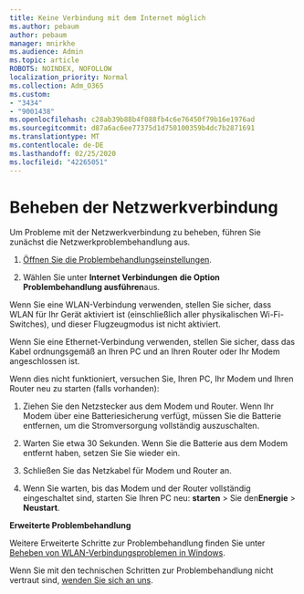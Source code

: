 ```yaml
---
title: Keine Verbindung mit dem Internet möglich
ms.author: pebaum
author: pebaum
manager: mnirkhe
ms.audience: Admin
ms.topic: article
ROBOTS: NOINDEX, NOFOLLOW
localization_priority: Normal
ms.collection: Adm_O365
ms.custom:
- "3434"
- "9001438"
ms.openlocfilehash: c28ab39b88b4f088fb4c6e76450f79b16e1976ad
ms.sourcegitcommit: d87a6ac6ee77375d1d750100359b4dc7b2871691
ms.translationtype: MT
ms.contentlocale: de-DE
ms.lasthandoff: 02/25/2020
ms.locfileid: "42265051"
---
```

# <a name="fix-network-connection"></a>Beheben der Netzwerkverbindung

Um Probleme mit der Netzwerkverbindung zu beheben, führen Sie zunächst die Netzwerkproblembehandlung aus. 

1. [Öffnen Sie die Problembehandlungseinstellungen](ms-settings:troubleshoot).

2. Wählen Sie unter **Internet Verbindungen** **die Option Problembehandlung ausführen**aus.

Wenn Sie eine WLAN-Verbindung verwenden, stellen Sie sicher, dass WLAN für Ihr Gerät aktiviert ist (einschließlich aller physikalischen Wi-Fi-Switches), und dieser Flugzeugmodus ist nicht aktiviert.

Wenn Sie eine Ethernet-Verbindung verwenden, stellen Sie sicher, dass das Kabel ordnungsgemäß an Ihren PC und an Ihren Router oder Ihr Modem angeschlossen ist.

Wenn dies nicht funktioniert, versuchen Sie, Ihren PC, Ihr Modem und Ihren Router neu zu starten (falls vorhanden):

1. Ziehen Sie den Netzstecker aus dem Modem und Router. Wenn Ihr Modem über eine Batteriesicherung verfügt, müssen Sie die Batterie entfernen, um die Stromversorgung vollständig auszuschalten.

2. Warten Sie etwa 30 Sekunden. Wenn Sie die Batterie aus dem Modem entfernt haben, setzen Sie Sie wieder ein.

3. Schließen Sie das Netzkabel für Modem und Router an.

4. Wenn Sie warten, bis das Modem und der Router vollständig eingeschaltet sind, starten Sie Ihren PC neu: **starten** > Sie den**Energie** > **Neustart**.

**Erweiterte Problembehandlung**

Weitere Erweiterte Schritte zur Problembehandlung finden Sie unter [Beheben von WLAN-Verbindungsproblemen in Windows](https://support.microsoft.com/help/10741?ocid=SMC10741%2F). 

Wenn Sie mit den technischen Schritten zur Problembehandlung nicht vertraut sind, [wenden Sie sich an uns](https://support.microsoft.com/contactus).
